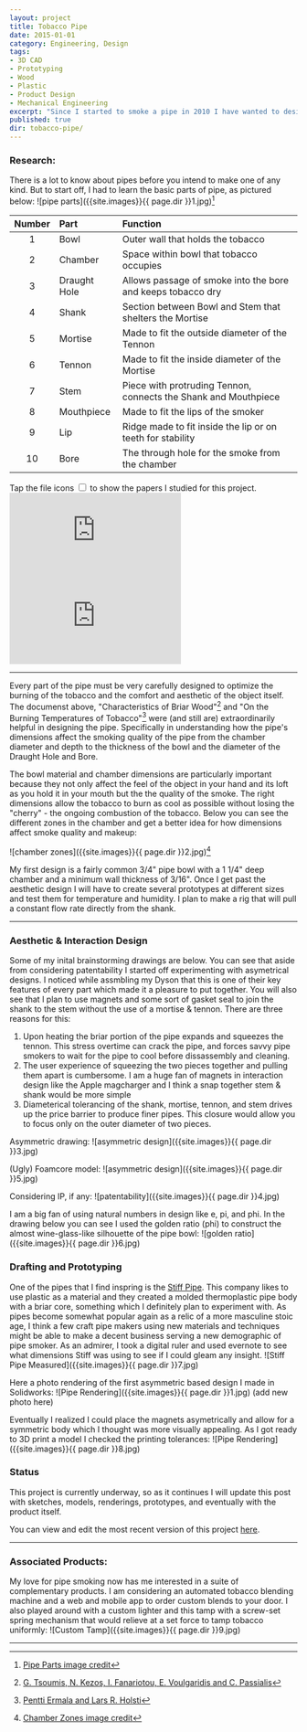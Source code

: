```yaml
---
layout: project
title: Tobacco Pipe
date: 2015-01-01
category: Engineering, Design
tags:
- 3D CAD
- Prototyping
- Wood
- Plastic
- Product Design
- Mechanical Engineering
excerpt: "Since I started to smoke a pipe in 2010 I have wanted to design one for myself. Smoking is such an intimate and yet unchanged experience. Pipe smoking itself really hasn't changed for hundreds if not thousands of years. I found it hard tobelieve that modern materials and manufacturing did not have anything to add to the experience."
published: true
dir: tobacco-pipe/
---
```


### Research:

There is a lot to know about pipes before you intend to make one of any kind. But to start off, I had to learn the basic parts of pipe, as pictured below:
![pipe parts]({{site.images}}{{ page.dir }}1.jpg)[^1]

Number | Part | Function
:---: | :--- | :---
1 | Bowl | Outer wall that holds the tobacco
2 | Chamber | Space within bowl that tobacco occupies
3 | Draught Hole | Allows passage of smoke into the bore and keeps tobacco dry
4 | Shank | Section between Bowl and Stem that shelters the Mortise  
5 | Mortise | Made to fit the outside diameter of the Tennon
6 | Tennon | Made to fit the inside diameter of the Mortise
7 | Stem | Piece with protruding Tennon, connects the Shank and Mouthpiece
8 | Mouthpiece | Made to fit the lips of the smoker
9 | Lip | Ridge made to fit inside the lip or on teeth for stability
10 | Bore | The through hole for the smoke from the chamber

<div>Tap the file icons <label class="collapse" for="_1"><i class="fa fa-files-o"></i></label><input id="_1" type="checkbox"> to show the papers I studied for this project.
<div style="width:100%">
<iframe class="scribd_iframe_embed" src="https://www.scribd.com/embeds/267145533/content?start_page=1&view_mode=scroll&show_recommendations=true" data-auto-height="false" data-aspect-ratio="undefined" scrolling="no" class="scribds" frameborder="0"></iframe>
<iframe class="scribd_iframe_embed" src="https://www.scribd.com/embeds/267145535/content?start_page=1&view_mode=scroll&show_recommendations=true" data-auto-height="false" data-aspect-ratio="undefined" scrolling="no" class="scribds" frameborder="0"></iframe>
</div>
</div>

---

Every part of the pipe must be very carefully designed to optimize the burning of the tobacco and the comfort and aesthetic of the object itself. The documenst above, "Characteristics of Briar Wood"[^2] and "On the Burning Temperatures of Tobacco"[^3] were (and still are) extraordinarily helpful in designing the pipe. Specifically in understanding how the pipe's dimensions affect the smoking quality of the pipe from the chamber diameter and depth to the thickness of the bowl and the diameter of the Draught Hole and Bore.

The bowl material and chamber dimensions are particularly important because they not only affect the feel of the object in your hand and its loft as you hold it in your mouth but the the quality of the smoke. The right dimensions allow the tobacco to burn as cool as possible without losing the "cherry" - the ongoing combustion of the tobacco. Below you can see the different zones in the chamber and get a better idea for how dimensions affect smoke quality and makeup:

![chamber zones]({{site.images}}{{ page.dir }}2.jpg)[^4]

My first design is a fairly common 3/4" pipe bowl with a 1 1/4" deep chamber and a minimum wall thickness of 3/16". Once I get past the aesthetic design I will have to create several prototypes at different sizes and test them for temperature and humidity. I plan to make a rig that will pull a constant flow rate directly from the shank.

---

### Aesthetic & Interaction Design

Some of my inital brainstorming drawings are below. You can see that aside from considering patentability I started off experimenting with asymetrical designs. I noticed while assmbling my Dyson that this is one of their key features of every part which made it a pleasure to put together. You will also see that I plan to use magnets and some sort of gasket seal to join the shank to the stem without the use of a mortise & tennon. There are three reasons for this:

1. Upon heating the briar portion of the pipe expands and squeezes the tennon. This stress overtime can crack the pipe, and forces savvy pipe smokers to wait for the pipe to cool before dissassembly and cleaning.
2. The user experience of squeezing the two pieces together and pulling them apart is cumbersome. I am a huge fan of magnets in interaction design like the Apple magcharger and I think a snap together stem & shank would be more simple
3. Diameterical tolerancing of the shank, mortise, tennon, and stem drives up the price barrier to produce finer pipes. This closure would allow you to focus only on the outer diameter of two pieces.

Asymmetric drawing:
![asymmetric design]({{site.images}}{{ page.dir }}3.jpg)

(Ugly) Foamcore model:
![asymmetric design]({{site.images}}{{ page.dir }}5.jpg)

Considering IP, if any:
![patentability]({{site.images}}{{ page.dir }}4.jpg)

I am a big fan of using natural numbers in design like e, pi, and phi. In the drawing below you can see I used the golden ratio (phi) to construct the almost wine-glass-like silhouette of the pipe bowl:
![golden ratio]({{site.images}}{{ page.dir }}6.jpg)

### Drafting and Prototyping

One of the pipes that I find inspring is the [Stiff Pipe](http://stiffonline.com). This company likes to use plastic as a material and they created a molded thermoplastic pipe body with a briar core, something which I definitely plan to experiment with. As pipes become somewhat popular again as a relic of a more masculine stoic age, I think a few craft pipe makers using new materials and techniques might be able to make a decent business serving a new demographic of pipe smoker. As an admirer, I took a digital ruler and used evernote to see what dimensions Stiff was using to see if I could gleam any insight.
![Stiff Pipe Measured]({{site.images}}{{ page.dir }}7.jpg)

Here a photo rendering of the first asymmetric based design I made in Solidworks:
![Pipe Rendering]({{site.images}}{{ page.dir }}1.jpg) (add new photo here)

Eventually I realized I could place the magnets asymetrically and allow for a symmetric body which I thought was more visually appealing. As I got ready to 3D print a model I checked the printing tolerances:
![Pipe Rendering]({{site.images}}{{ page.dir }}8.jpg)

### Status

This project is currently underway, so as it continues I will update this post with sketches, models, renderings, prototypes, and eventually with the product itself.

You can view and edit the most recent version of this project [here](https://cad.onshape.com/documents/a00b2e67daf64aad90f84bce/w/7c1cec4a0ec24249843c3a42).

---

### Associated Products:

My love for pipe smoking now has me interested in a suite of complementary products. I am considering an automated tobacco blending machine and a web and mobile app to order custom blends to your door. I also played around with a custom lighter and this tamp with a screw-set spring mechanism that would relieve at a set force to tamp tobacco uniformly:
![Custom Tamp]({{site.images}}{{ page.dir }}9.jpg)

---

[^1]: [Pipe Parts image credit](http://en.wikipedia.org/wiki/Tobacco_pipe)
[^2]: [G. Tsoumis, N. Kezos, I. Fanariotou, E. Voulgaridis and C. Passialis](http://pipedia.org/docs/CharacteristicsOfBriar.pdf)
[^3]: [Pentti Ermala and Lars R. Holsti](http://cancerres.aacrjournals.org/content/16/6/490.abstract)
[^4]: [Chamber Zones image credit](http://passionforpipes.squarespace.com/classic-blog-posts/the-thermodynamics-of-pipe-smoking.html)

